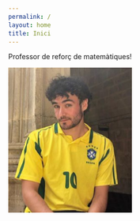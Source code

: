 ```yaml
---
permalink: /
layout: home
title: Inici
---
```


Professor de reforç de matemàtiques!

<img src="./assets/imgs/my_pic.PNG" width="250px">

